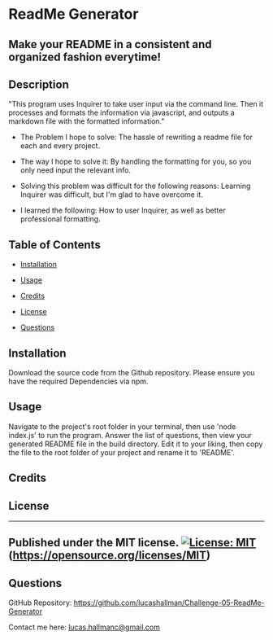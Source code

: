 # ReadMe Generator

## Make your README in a consistent and organized fashion everytime!

## Description

"This program uses Inquirer to take user input via the command line. Then it processes and formats the information via javascript, and outputs a markdown file with the formatted information."



- The Problem I hope to solve: The hassle of rewriting a readme file for each and every project.

- The way I hope to solve it: By handling the formatting for you, so you only need input the relevant info.

- Solving this problem was difficult for the following reasons: Learning Inquirer was difficult, but I'm glad to have overcome it.

- I learned the following: How to user Inquirer, as well as better professional formatting.



## Table of Contents



- [Installation](#installation)

- [Usage](#usage)

- [Credits](#credits)

- [License](#license)

- [Questions](#questions)



## Installation



Download the source code from the Github repository. Please ensure you have the required Dependencies via npm.



## Usage



Navigate to the project's root folder in your terminal, then use 'node index.js' to run the program. Answer the list of questions, then view your generated README file in the build directory.  Edit it to your liking, then copy the file to the root folder of your project and rename it to 'README'.



## Credits



## License
 ----------------------
 Published under the MIT license.
 [![License: MIT](https://img.shields.io/badge/License-MIT-yellow.svg)](https://opensource.org/licenses/MIT)
 (https://opensource.org/licenses/MIT)
 ----------------------

## Questions



GitHub Repository: https://github.com/lucashallman/Challenge-05-ReadMe-Generator



Contact me here: lucas.hallmanc@gmail.com

